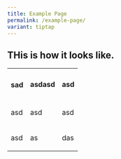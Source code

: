 ```yaml
---
title: Example Page
permalink: /example-page/
variant: tiptap
---
```

<h2><strong>THis is how it looks like.</strong></h2>
<p></p>
<table style="minWidth: 75px">
<colgroup>
<col>
<col>
<col>
</colgroup>
<tbody>
<tr>
<th rowspan="1" colspan="1">
<h4>sad</h4>
</th>
<th rowspan="1" colspan="1">
<p>asdasd</p>
</th>
<th rowspan="1" colspan="1">
<p>asd</p>
</th>
</tr>
<tr>
<td rowspan="1" colspan="1">
<p>asd</p>
</td>
<td rowspan="1" colspan="1">
<p>asd</p>
</td>
<td rowspan="1" colspan="1">
<p>asd</p>
</td>
</tr>
<tr>
<td rowspan="1" colspan="1">
<p>asd</p>
</td>
<td rowspan="1" colspan="1">
<p>as</p>
</td>
<td rowspan="1" colspan="1">
<p>das</p>
</td>
</tr>
</tbody>
</table>
<p></p>